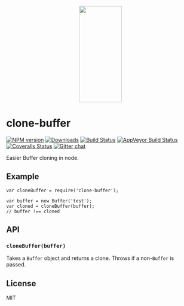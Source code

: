 <p align="center">
  <a href="http://gulpjs.com">
    <img height="257" width="114" src="https://raw.githubusercontent.com/gulpjs/artwork/master/gulp-2x.png">
  </a>
</p>

<h1 id="clone-buffer">clone-buffer</h1>

<p><a href="https://npmjs.org/package/clone-buffer"><img src="http://img.shields.io/npm/v/clone-buffer.svg" alt="NPM version" /></a> <a href="https://npmjs.org/package/clone-buffer"><img src="http://img.shields.io/npm/dm/clone-buffer.svg" alt="Downloads" /></a> <a href="https://travis-ci.org/gulpjs/clone-buffer"><img src="http://img.shields.io/travis/gulpjs/clone-buffer.svg?label=travis-ci" alt="Build Status" /></a> <a href="https://ci.appveyor.com/project/gulpjs/clone-buffer"><img src="https://img.shields.io/appveyor/ci/gulpjs/clone-buffer.svg?label=appveyor" alt="AppVeyor Build Status" /></a> <a href="https://coveralls.io/r/gulpjs/clone-buffer"><img src="http://img.shields.io/coveralls/gulpjs/clone-buffer/master.svg" alt="Coveralls Status" /></a> <a href="https://gitter.im/gulpjs/gulp"><img src="https://badges.gitter.im/gulpjs/gulp.png" alt="Gitter chat" /></a></p>

<p>Easier Buffer cloning in node.</p>

<h2 id="example">Example</h2>

<pre><code class="js">var cloneBuffer = require('clone-buffer');

var buffer = new Buffer('test');
var cloned = cloneBuffer(buffer);
// buffer !== cloned
</code></pre>

<h2 id="api">API</h2>

<h3 id="%60clonebufferbuffer%60"><code>cloneBuffer(buffer)</code></h3>

<p>Takes a <code>Buffer</code> object and returns a clone.  Throws if a non-<code>Buffer</code> is passed.</p>

<h2 id="license">License</h2>

<p>MIT</p>
